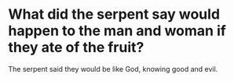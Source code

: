 # What did the serpent say would happen to the man and woman if they ate of the fruit?

The serpent said they would be like God, knowing good and evil.
